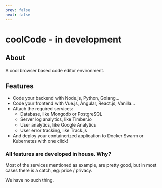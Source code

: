 ```yaml
---
prev: false
next: false
---
```

# coolCode - in development

## About
A cool browser based code editor environment.

## Features
- Code your backend with Node.js, Python, Golang...
- Code your frontend with Vue.js, Angular, React.js, Vanilla...
- Attach the required services:
    - Database, like Mongodb or PostgreSQL
    - Server log analytics, like Timber.io
    - User analytics, like Google Analytics
    - User error tracking, like Track.js
- And deploy your containerized application to Docker Swarm or Kubernetes with one click!

### All features are developed in house. Why?

Most of the services mentioned as example, are pretty good, but in most cases there is a catch, eg: price / privacy.

We have no such thing.
